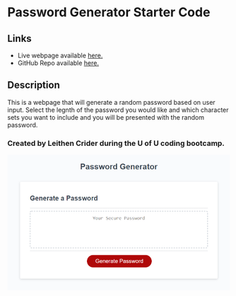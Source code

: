 # Password Generator Starter Code

## Links

* Live webpage available [here.](https://thenlie.github.io/password-generator/)
* GitHub Repo available [here.](https://github.com/Thenlie/password-generator)

## Description

This is a webpage that will generate a random password based on user input. Select the legnth of the password you would like and which character sets you want to include and you will be presented with the random password. 

### Created by Leithen Crider during the U of U coding bootcamp.

![Screen shot of the password generator](https://github.com/Thenlie/password-generator/blob/main/assets/images/screenshot.PNG)